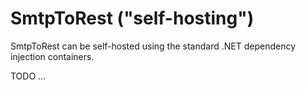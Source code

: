 # SmtpToRest ("self-hosting")

SmtpToRest can be self-hosted using the standard .NET dependency injection containers.

TODO ...